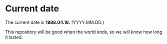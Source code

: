 # Current date

The current date is **1988.04.18.** (YYYY.MM.DD.)

This repository will be good when the world ends, so we will know how long it lasted.